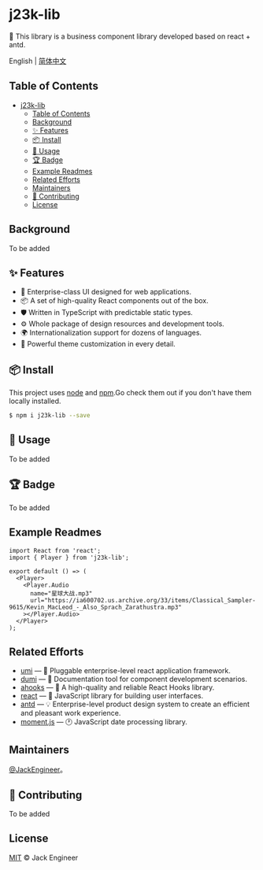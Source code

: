 # j23k-lib

🐏 This library is a business component library developed based on react + antd.

English | [简体中文](./README-zh_CN.md)

## Table of Contents

- [j23k-lib](#j23k-lib)
  - [Table of Contents](#table-of-contents)
  - [Background](#background)
  - [✨ Features](#-features)
  - [📦 Install](#-install)
  - [🔨 Usage](#-usage)
  - [🏆 Badge](#-badge)
  - [Example Readmes](#example-readmes)
  - [Related Efforts](#related-efforts)
  - [Maintainers](#maintainers)
  - [🤝 Contributing](#-contributing)
  - [License](#license)

## Background

To be added

## ✨ Features

- 🌈 Enterprise-class UI designed for web applications.
- 📦 A set of high-quality React components out of the box.
- 🛡 Written in TypeScript with predictable static types.
- ⚙️ Whole package of design resources and development tools.
- 🌍 Internationalization support for dozens of languages.
- 🎨 Powerful theme customization in every detail.

## 📦 Install

This project uses [node](http://nodejs.org) and [npm](https://npmjs.com).Go check them out if you don't have them locally installed.

```bash
$ npm i j23k-lib --save
```

## 🔨 Usage

To be added

## 🏆 Badge

To be added

## Example Readmes

```tsx | pure
import React from 'react';
import { Player } from 'j23k-lib';

export default () => (
  <Player>
    <Player.Audio
      name="星球大战.mp3"
      url="https://ia600702.us.archive.org/33/items/Classical_Sampler-9615/Kevin_MacLeod_-_Also_Sprach_Zarathustra.mp3"
    ></Player.Audio>
  </Player>
);
```

## Related Efforts

- [umi](https://github.com/noffle/art-of-readme) — 🌋 Pluggable enterprise-level react application framework.
- [dumi](https://github.com/umijs/dumi) — 📖 Documentation tool for component development scenarios.
- [ahooks](https://github.com/alibaba/hooks) — 🔧 A high-quality and reliable React Hooks library.
- [react](https://github.com/noffle/art-of-readme) — 👖 JavaScript library for building user interfaces.
- [antd](https://github.com/noffle/art-of-readme) — 💡 Enterprise-level product design system to create an efficient and pleasant work experience.
- [moment.js](http://momentjs.cn/) — 🕐 JavaScript date processing library.

## Maintainers

[@JackEngineer](https://github.com/JackEngineer)。

## 🤝 Contributing

To be added

## License

[MIT](LICENSE) © Jack Engineer
